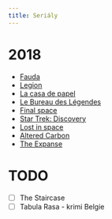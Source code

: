 ```yaml
---
title: Seriály
---
```


# 2018

- [Fauda](https://www.csfd.cz/film/4287-fauda/prehled/)
- [Legion](https://www.csfd.cz/film/448248-legion/prehled/)
- [La casa de papel](https://www.csfd.cz/film/525549-la-casa-de-papel/prehled/)
- [Le Bureau des Légendes](https://www.csfd.cz/film/24985-le-bureau-des-legendes/prehled/)
- [Final space](https://www.csfd.cz/film/531684-final-space/komentare/)
- [Star Trek: Discovery](https://www.csfd.cz/film/424901-star-trek-discovery/prehled/)
- [Lost in space](https://www.csfd.cz/film/596681-lost-in-space/prehled/)
- [Altered Carbon](https://www.csfd.cz/film/327118-altered-carbon/prehled/)
- [The Expanse](https://www.csfd.cz/film/407858-the-expanse/prehled/)


# TODO

- [ ] The Staircase
- [ ] Tabula Rasa - krimi Belgie